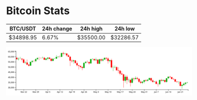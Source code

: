 # Bitcoin Stats

BTC/USDT|24h change|24h high|24h low|
|---|---|---|---|
|$34898.95|6.67%|$35500.00|$32286.57|

<img src="./chart.svg">

